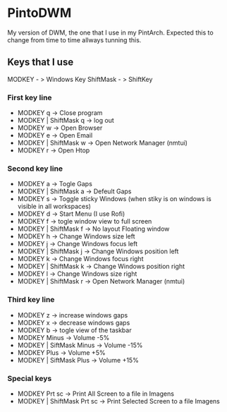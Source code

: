 # PintoDWM
My version of DWM, the one that I use in my PintArch. Expected this to change from time to time allways tunning this.

## Keys that I use
MODKEY - > Windows Key
ShiftMask - > ShiftKey
### First key line
* MODKEY q -> Close program
* MODKEY | ShiftMask q -> log out
* MODKEY w -> Open Browser
* MODKEY e -> Open Email
* MODKEY | ShiftMask w -> Open Network Manager (nmtui)
* MODKEY r -> Open Htop
### Second key line
* MODKEY a -> Togle Gaps
* MODKEY | ShiftMask a -> Defeult Gaps
* MODKEY s -> Toggle sticky Windows (when stiky is on windows is visible in all workspaces)
* MODKEY d -> Start Menu (I use Rofi)
* MODKEY f -> togle window view to full screen
* MODKEY | ShiftMask f -> No layout Floating window
* MODKEY h -> Change Windows size left
* MODKEY j -> Change Windows focus left
* MODKEY | ShiftMask j -> Change Windows position left
* MODKEY k -> Change Windows focus right
* MODKEY | ShiftMask k -> Change Windows position right
* MODKEY l -> Change Windows size right
* MODKEY | ShiftMask r -> Open Network Manager (nmtui)
### Third key line
* MODKEY z -> increase windows gaps
* MODKEY x -> decrease windows gaps
* MODKEY b -> togle view of the taskbar
* MODKEY Minus -> Volume -5%
* MODKEY | SiftMask Minus -> Volume -15%
* MODKEY Plus -> Volume +5%
* MODKEY | SiftMask Plus -> Volume +15%
### Special keys
* MODKEY Prt sc -> Print All Screen to a file in Imagens
* MODKEY | ShiftMask Prt sc -> Print Selected Screen to a file Imagens
